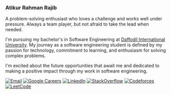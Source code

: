 ### Atikur Rahman Rajib

A problem-solving enthusiast who loves a challenge and works well under pressure. Always a team player, but not afraid to take the lead when needed.

I'm pursuing my bachelor's in Software Engineering at [Daffodil International University](https://daffodilvarsity.edu.bd/). My journey as a software engineering student is defined by my passion for technology, commitment to learning, and enthusiasm for solving complex problems.

I'm excited about the future opportunities that await me and dedicated to making a positive impact through my work in software engineering.


[![Email](https://img.shields.io/badge/Email-D14836?style=for-the-badge&logo=gmail&logoColor=white)](mailto:atikurajib@gmail.com)
[![Google Careers](https://img.shields.io/badge/Google%20Careers-4285F4?style=for-the-badge&logo=google&logoColor=white)](https://careers.google.com/yourprofilelink)
[![LinkedIn](https://img.shields.io/badge/LinkedIn-0077B5?style=for-the-badge&logo=linkedin&logoColor=white)](https://linkedin.com/in/atikurajib)
[![StackOverflow](https://img.shields.io/badge/StackOverflow-FE7A16?style=for-the-badge&logo=stack-overflow&logoColor=white)](https://stackoverflow.com/users/23569473)
[![Codeforces](https://img.shields.io/badge/Codeforces-1F8ACB?style=for-the-badge&logo=codeforces&logoColor=white)](https://codeforces.com/profile/atikurajib)
[![LeetCode](https://img.shields.io/badge/LeetCode-FFA116?style=for-the-badge&logo=leetcode&logoColor=black)](https://leetcode.com/atikurajib)
